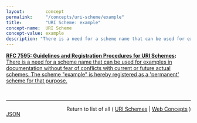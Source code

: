 ```yaml
---
layout:        concept
permalink:     "/concepts/uri-scheme/example"
title:         "URI Scheme: example"
concept-name:  URI Scheme
concept-value: example
description: "There is a need for a scheme name that can be used for examples in documentation without fear of conflicts with current or future actual schemes. The scheme \"example\" is hereby registered as a 'permanent' scheme for that purpose."
---
```


**[RFC 7595: Guidelines and Registration Procedures for URI Schemes](/specs/IETF/RFC/7595 "This document updates the guidelines and recommendations, as well as the IANA registration processes, for the definition of Uniform Resource Identifier (URI) schemes."):** [There is a need for a scheme name that can be used for examples in documentation without fear of conflicts with current or future actual schemes. The scheme "example" is hereby registered as a 'permanent' scheme for that purpose.](http://tools.ietf.org/html/rfc7595#section-8 "Read documentation for URI Scheme &#34;example&#34;")

<br/>
<hr/>

<p style="float : left"><a href="./example.json" title="JSON representing this particular Web Concept value">JSON</a></p>
<p style="text-align: right">Return to list of all ( <a href="../uri-schemes">URI Schemes</a> | <a href="../">Web Concepts</a> )</p>

